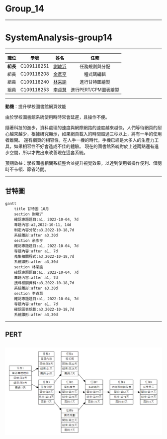 # Group_14

---

# SystemAnalysis-group14

---

| 職位 | 學號 | 姓名 | 任務 |
| :---: | :---: | :---: | :---: |
| **組長** | C109118251 | [謝峻沂](https://github.com/Jimmy1016/nkust_SA-D_111-1/blob/main/README.md) | 任務規劃與分配 |
| 組員 | C109118208 | [余彥亨](https://github.com/yuyan2123/NKUST-111-1-SA-D/blob/main/README.md) | 程式碼編輯 |
| 組員 | C109118240 | [林采諭](https://github.com/C109118240/C109118240/blob/main/README.md) | 進行甘特圖繪製 |
| 組員 | C109118253 | [李貞慧](https://github.com/C109118253/C109118253/blob/main/README.md) | 進行PERT/CPM圖表繪製 |

---

**動機**：提升學校圖書館網頁效能

由於學校圖書館系統使用時時常會延遲，且操作不便。

隨著科技的進步，資料處理的速度與網際網路的速度越來越快，人們等待網頁的耐心越來越少，根據研究顯示，如果網頁載入的時間超過三秒以上，將有一半的使用者離開。
還有網頁的相容性，在人手一機的時代，手機已經是大多人的生產力工具，如果相容性不好會造成不佳的體驗。
現在的圖書館系統對於上述兩點還有進步空間，所以才做出來改善現在這套系統。

預期效益：學校圖書相關系統整合並提升視覺效果，以達到使用者操作便利、借閱時不卡頓、節省時間。

---
## 甘特圖
```mermaid
gantt
    title 甘特圖 10月
    section 謝峻沂
    確認專題題目:a1, 2022-10-04, 7d
    專題內容:a2,2022-10-11, 14d
    制定內容分配:a3,2022-10-18,7d
    系統雛形:after a3,30d
    section 余彥亨
    確認專題題目:a1, 2022-10-04, 7d
    專題內容:after a1, 7d
    蒐集相關程式:a3,2022-10-18,7d
    系統雛形:after a3,30d
    section 林采諭
    確認專題題目:a1, 2022-10-04, 7d
    專題內容:after a1, 7d
    搜尋相關資料:a3,2022-10-18,7d
    系統雛形:after a3,30d
    section 李貞慧
    確認專題題目:a1, 2022-10-04, 7d
    專題內容:after a1, 7d
    確認圖表規劃:a3,2022-10-18,7d
    系統雛形:after a3,30d
```
---
## PERT
![GROUP](/img/PERT.png "GROUP")
---

